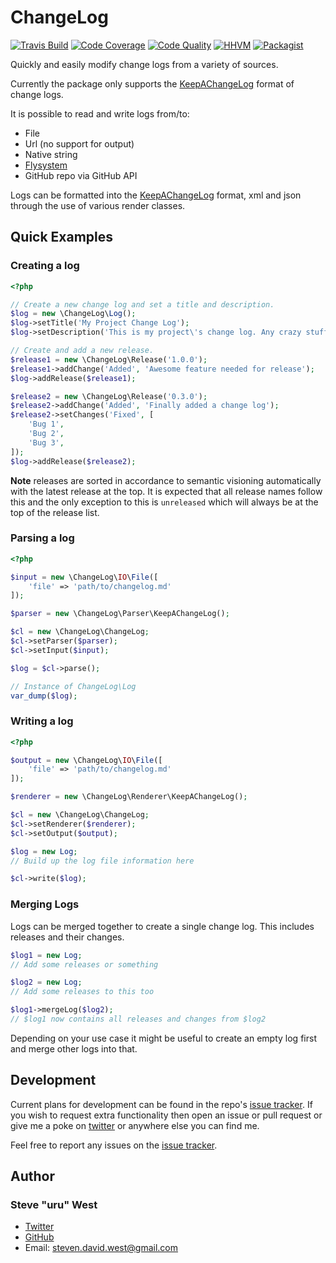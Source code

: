 # ChangeLog

[![Travis Build](https://img.shields.io/travis/stevewest/changelog.svg?style=flat-square)](https://travis-ci.org/stevewest/changelog/)
[![Code Coverage](https://img.shields.io/scrutinizer/g/stevewest/changelog.svg?style=flat-square)](https://scrutinizer-ci.com/g/stevewest/changelog/)
[![Code Quality](https://img.shields.io/scrutinizer/coverage/g/stevewest/changelog.svg?style=flat-square)](https://scrutinizer-ci.com/g/stevewest/changelog/)
[![HHVM](https://img.shields.io/hhvm/stevewest/changelog.svg?style=flat-square)](http://hhvm.h4cc.de/package/stevewest/changelog)
[![Packagist](https://img.shields.io/packagist/v/stevewest/changelog.svg?style=flat-square)](https://packagist.org/packages/stevewest/changelog)

Quickly and easily modify change logs from a variety of sources.

Currently the package only supports the [KeepAChangeLog] format of change logs.

It is possible to read and write logs from/to:

 - File
 - Url (no support for output)
 - Native string
 - [Flysystem][flysystem]
 - GitHub repo via GitHub API

Logs can be formatted into the [KeepAChangeLog] format, xml and json through the use of various render classes.

## Quick Examples

### Creating a log

```php
<?php

// Create a new change log and set a title and description.
$log = new \ChangeLog\Log();
$log->setTitle('My Project Change Log');
$log->setDescription('This is my project\'s change log. Any crazy stuff that happens will appear here.');

// Create and add a new release.
$release1 = new \ChangeLog\Release('1.0.0');
$release1->addChange('Added', 'Awesome feature needed for release');
$log->addRelease($release1);

$release2 = new \ChangeLog\Release('0.3.0');
$release2->addChange('Added', 'Finally added a change log');
$release2->setChanges('Fixed', [
	'Bug 1',
	'Bug 2',
	'Bug 3',
]);
$log->addRelease($release2);
```

**Note** releases are sorted in accordance to semantic visioning automatically with the latest release at the top.
It is expected that all release names follow this and the only exception to this is `unreleased` which will always be at
the top of the release list.

### Parsing a log

```php
<?php

$input = new \ChangeLog\IO\File([
	'file' => 'path/to/changelog.md'
]);

$parser = new \ChangeLog\Parser\KeepAChangeLog();

$cl = new \ChangeLog\ChangeLog;
$cl->setParser($parser);
$cl->setInput($input);

$log = $cl->parse();

// Instance of ChangeLog\Log
var_dump($log);
```

### Writing a log

```php
<?php

$output = new \ChangeLog\IO\File([
	'file' => 'path/to/changelog.md'
]);

$renderer = new \ChangeLog\Renderer\KeepAChangeLog();

$cl = new \ChangeLog\ChangeLog;
$cl->setRenderer($renderer);
$cl->setOutput($output);

$log = new Log;
// Build up the log file information here

$cl->write($log);
```

### Merging Logs

Logs can be merged together to create a single change log. This includes releases and their changes.

```php
$log1 = new Log;
// Add some releases or something

$log2 = new Log;
// Add some releases to this too

$log1->mergeLog($log2);
// $log1 now contains all releases and changes from $log2
```

Depending on your use case it might be useful to create an empty log first and merge other logs into that.

## Development

Current plans for development can be found in the repo's [issue tracker][issues].
If you wish to request extra functionality then open an issue or pull request or give me a poke on [twitter] or anywhere
else you can find me.

Feel free to report any issues on the [issue tracker][issues].

## Author

### Steve "uru" West

 - [Twitter][twitter]
 - [GitHub]
 - Email: steven.david.west@gmail.com

[KeepAChangeLog]: http://keepachangelog.com/
[flysystem]: http://flysystem.thephpleague.com/
[issues]: https://github.com/stevewest/changelog/issues
[twitter]: http://twitter.com/SteveUru
[GitHub]: https://github.com
